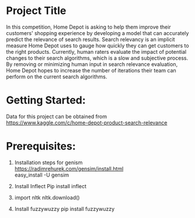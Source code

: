 # Project Title

In this competition, Home Depot is asking to help them improve their customers' shopping experience by developing a model that can accurately predict the relevance of search results. Search relevancy is an implicit measure Home Depot uses to gauge how quickly they can get customers to the right products. Currently, human raters evaluate the impact of potential changes to their search algorithms, which is a slow and subjective process. By removing or minimizing human input in search relevance evaluation, Home Depot hopes to increase the number of iterations their team can perform on the current search algorithms.

# Getting Started:

Data for this project can be obtained from  
https://www.kaggle.com/c/home-depot-product-search-relevance


# Prerequisites:  

1) Installation steps for genism  
https://radimrehurek.com/gensim/install.html  
easy_install -U gensim

2) Install Inflect Pip install inflect

3) import nltk nltk.download()

4) Install fuzzywuzzy pip install fuzzywuzzy














